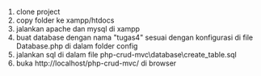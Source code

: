 

1. clone project
2. copy folder ke xampp/htdocs
3. jalankan apache dan mysql di xampp
4. buat database dengan nama "tugas4" sesuai dengan konfigurasi di file Database.php di dalam folder config
5. jalankan sql di dalam file php-crud-mvc\database\create_table.sql
6. buka http://localhost/php-crud-mvc/ di browser



